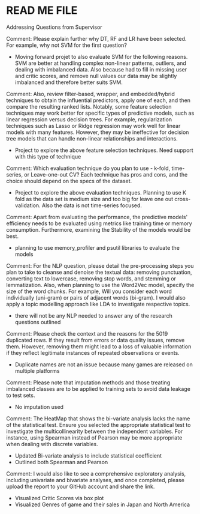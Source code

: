 # READ ME FILE

Addressing Questions from Supervisor

Comment: Please explain further why DT, RF and LR have been selected. For example, why not SVM for the first question?

- Moving forward projet to also evaluate SVM for the following reasons. SVM are better at handling complex non-linear patterns, outliers, and dealing with imbalanced data. Also because had to fill in missing user and critic scores, and remove null values our data may be slightly imbalanced and therefore better suits SVM.

Comment: Also, review filter-based, wrapper, and embedded/hybrid techniques to obtain the influential predictors, apply one of each, and then compare the resulting ranked lists. Notably, some feature selection techniques may work better for specific types of predictive models, such as linear regression versus decision trees. For example, regularization techniques such as Lasso or Ridge regression may work well for linear models with many features. However, they may be ineffective for decision tree models that can handle non-linear relationships and interactions. 

- Project to explore the above feature selection techniques. Need support with this type of technique

Comment:	Which evaluation technique do you plan to use - k-fold, time-series, or Leave-one-out CV? Each technique has pros and cons, and the choice should depend on the specs of the dataset.
   
- Project to explore the above evaluation techniques. Planning to use K fold as the data set is medium size and too big for leave one out cross-validation. Also the data is not time-series focused.

Comment:	Apart from evaluating the performance, the predictive models' efficiency needs to be evaluated using metrics like training time or memory consumption. Furthermore, examining the Stability of the models would be best.
    
- planning to use memory_profiler and psutil libraries to evaluate the models

Comment:	For the NLP question, please detail the pre-processing steps you plan to take to cleanse and denoise the textual data: removing punctuation, converting text to lowercase, removing stop words, and stemming or lemmatization. Also, when planning to use the Word2Vec model, specify the size of the word chunks. For example, Will you consider each word individually (uni-gram) or pairs of adjacent words (bi-gram). I would also apply a topic modelling approach like LDA to investigate respective topics.
  
- there will not be any NLP needed to answer any of the research questions outlined

Comment: Please check the context and the reasons for the 5019 duplicated rows. If they result from errors or data quality issues, remove them. However, removing them might lead to a loss of valuable information if they reflect legitimate instances of repeated observations or events.
  
- Duplicate names are not an issue because many games are released on multiple platforms  	

Comment: Please note that imputation methods and those treating imbalanced classes are to be applied to training sets to avoid data leakage to test sets.
  
- No imputation used 


Comment: The HeatMap that shows the bi-variate analysis lacks the name of the statistical test. Ensure you selected the appropriate statistical test to investigate the multicollinearity between the independent variables. For instance, using Spearman instead of Pearson may be more appropriate when dealing with discrete variables.
  
- Updated Bi-variate analysis to include statistical coefficient
- Outlined both Spearman and Pearson


Comment:	I would also like to see a comprehensive exploratory analysis, including univariate and bivariate analyses, and once completed, please upload the report to your GitHub account and share the link.
  
- Visualized Critic Scores via box plot	
-  Visualized Genres of game and their sales in Japan and North America

